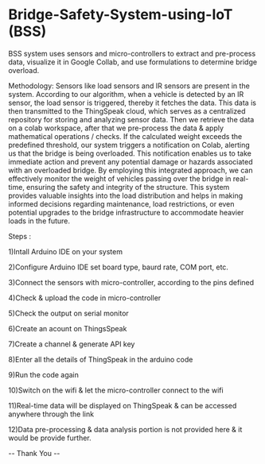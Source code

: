 # Bridge-Safety-System-using-IoT (BSS)

BSS system uses sensors and micro-controllers to extract and pre-process data, visualize it in Google Collab, and use formulations to determine bridge overload.

Methodology:
Sensors like load sensors and IR sensors are present in the system. According to our algorithm, when a vehicle is detected by an IR sensor, the load sensor is triggered, thereby it fetches the data. This data is then transmitted to the ThingSpeak cloud, which serves as a centralized repository for storing and analyzing sensor data. Then we retrieve the data on a colab workspace, after that we pre-process the data & apply mathematical operations / checks. 
If the calculated weight exceeds the predefined threshold, our system triggers a notification on Colab, alerting us that the bridge is being overloaded. This notification enables us to take immediate action and prevent any potential damage or hazards associated with an overloaded bridge.
By employing this integrated approach, we can effectively monitor the weight of vehicles passing over the bridge in real-time, ensuring the safety and integrity of the structure. This system provides valuable insights into the load distribution and helps in making informed decisions regarding maintenance, load restrictions, or even potential upgrades to the bridge infrastructure to accommodate heavier loads in the future.

Steps :

1)Intall Arduino IDE on your system

2)Configure Arduino IDE set board type, baurd rate, COM port, etc.

3)Connect the sensors with micro-controller, according to the pins defined

4)Check & upload the code in micro-controller

5)Check the output on serial monitor

6)Create an acount on ThingsSpeak

7)Create a channel & generate API key

8)Enter all the details of ThingSpeak in the arduino code

9)Run the code again

10)Switch on the wifi & let the micro-controller connect to the wifi

11)Real-time data will be displayed on ThingSpeak & can be accessed anywhere through the link

12)Data pre-processing & data analysis portion is not provided here & it would be provide further.



-- Thank You --
